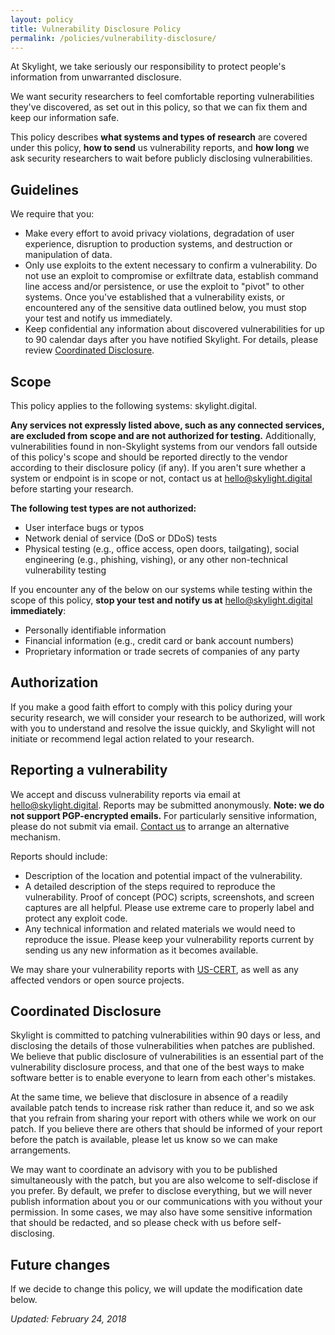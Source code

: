 ```yaml
---
layout: policy
title: Vulnerability Disclosure Policy
permalink: /policies/vulnerability-disclosure/
---
```


At Skylight, we take seriously our responsibility to protect people's information from unwarranted disclosure.

We want security researchers to feel comfortable reporting vulnerabilities they've discovered, as set out in this policy, so that we can fix them and keep our information safe.

This policy describes <strong>what systems and types of research</strong> are covered under this policy, <strong>how to send</strong> us vulnerability reports, and <strong>how long</strong> we ask security researchers to wait before publicly disclosing vulnerabilities.

## Guidelines

We require that you:

- Make every effort to avoid privacy violations, degradation of user experience, disruption to production systems, and destruction or manipulation of data.
- Only use exploits to the extent necessary to confirm a vulnerability. Do not use an exploit to compromise or exfiltrate data, establish command line access and/or persistence, or use the exploit to "pivot" to other systems. Once you've established that a vulnerability exists, or encountered any of the sensitive data outlined below, you must stop your test and notify us immediately.
- Keep confidential any information about discovered vulnerabilities for up to 90 calendar days after you have notified Skylight. For details, please review <a href="#coordinated-disclosure">Coordinated Disclosure</a>.

## Scope

This policy applies to the following systems: skylight.digital.

<strong>Any services not expressly listed above, such as any connected services, are excluded from scope and are not authorized for testing.</strong> Additionally, vulnerabilities found in non-Skylight systems from our vendors fall outside of this policy's scope and should be reported directly to the vendor according to their disclosure policy (if any). If you aren't sure whether a system or endpoint is in scope or not, contact us at <a href="mailto:hello@skylight.digital">hello@skylight.digital</a> before starting your research.

<strong>The following test types are not authorized:</strong>

- User interface bugs or typos
- Network denial of service (DoS or DDoS) tests
- Physical testing (e.g., office access, open doors, tailgating), social engineering (e.g., phishing, vishing), or any other non-technical vulnerability testing

If you encounter any of the below on our systems while testing within the scope of this policy, <strong>stop your test and notify us at</strong> <a href="mailto:hello@skylight.digital">hello@skylight.digital</a> <strong>immediately</strong>:

- Personally identifiable information
- Financial information (e.g., credit card or bank account numbers)
- Proprietary information or trade secrets of companies of any party

## Authorization

If you make a good faith effort to comply with this policy during your security research, we will consider your research to be authorized, will work with you to understand and resolve the issue quickly, and Skylight will not initiate or recommend legal action related to your research.

## Reporting a vulnerability

We accept and discuss vulnerability reports via email at <a href="mailto:hello@skylight.digital">hello@skylight.digital</a>. Reports may be submitted anonymously. **Note: we do not support PGP-encrypted emails.** For particularly sensitive information, please do not submit via email. <a href="mailto:hello@skylight.digital">Contact us</a> to arrange an alternative mechanism.

Reports should include:

- Description of the location and potential impact of the vulnerability.
- A detailed description of the steps required to reproduce the vulnerability. Proof of concept (POC) scripts, screenshots, and screen captures are all helpful. Please use extreme care to properly label and protect any exploit code.
- Any technical information and related materials we would need to reproduce the issue.
Please keep your vulnerability reports current by sending us any new information as it becomes available.

We may share your vulnerability reports with [US-CERT](https://www.us-cert.gov/ais), as well as any affected vendors or open source projects.

<h2 id="coordinated-disclosure">Coordinated Disclosure</h2>

Skylight is committed to patching vulnerabilities within 90 days or less, and disclosing the details of those vulnerabilities when patches are published. We believe that public disclosure of vulnerabilities is an essential part of the vulnerability disclosure process, and that one of the best ways to make software better is to enable everyone to learn from each other's mistakes.

At the same time, we believe that disclosure in absence of a readily available patch tends to increase risk rather than reduce it, and so we ask that you refrain from sharing your report with others while we work on our patch. If you believe there are others that should be informed of your report before the patch is available, please let us know so we can make arrangements.

We may want to coordinate an advisory with you to be published simultaneously with the patch, but you are also welcome to self-disclose if you prefer. By default, we prefer to disclose everything, but we will never publish information about you or our communications with you without your permission. In some cases, we may also have some sensitive information that should be redacted, and so please check with us before self-disclosing.

## Future changes

If we decide to change this policy, we will update the modification date below.

<em>Updated: February 24, 2018</em>
